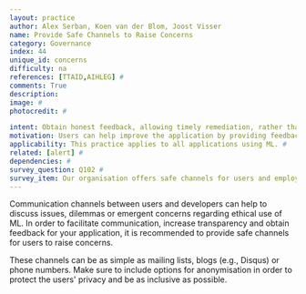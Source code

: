 ```yaml
---
layout: practice
author: Alex Serban, Koen van der Blom, Joost Visser
name: Provide Safe Channels to Raise Concerns
category: Governance
index: 44
unique_id: concerns
difficulty: na
references: [TTAID,AIHLEG] #
comments: True
description:
image: #
photocredit: #

intent: Obtain honest feedback, allowing timely remediation, rather than giving rise to conflict.  #
motivation: Users can help improve the application by providing feedback.  #
applicability: This practice applies to all applications using ML. #
related: [alert] #
dependencies: #
survey_question: Q102 #
survey_item: Our organisation offers safe channels for users and employees to raise concerns about privacy, safety, security, fairness, or other concerns related to our ML applications.
---
```


Communication channels between users and developers can help to discuss issues, dilemmas or emergent concerns regarding ethical use of ML.
In order to facilitate communication, increase transparency and obtain feedback for your application, it is recommended to provide safe channels for users to raise concerns.

These channels can be as simple as mailing lists, blogs (e.g., Disqus) or phone numbers.
Make sure to include options for anonymisation in order to protect the users' privacy and be as inclusive as possible.
